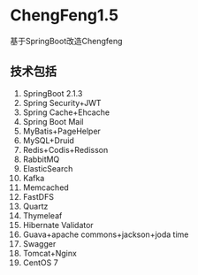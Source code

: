 # ChengFeng1.5
基于SpringBoot改造Chengfeng

## 技术包括

1. SpringBoot 2.1.3
2. Spring Security+JWT
3. Spring Cache+Ehcache
5. Spring Boot Mail
6. MyBatis+PageHelper
7. MySQL+Druid
8. Redis+Codis+Redisson
9. RabbitMQ
10. ElasticSearch
11. Kafka
12. Memcached
13. FastDFS
14. Quartz
15. Thymeleaf 
16. Hibernate Validator
17. Guava+apache commons+jackson+joda time
18. Swagger
19. Tomcat+Nginx
20. CentOS 7 